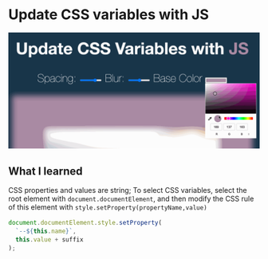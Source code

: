 # Update CSS variables with JS

![preivew](preview.gif)

## What I learned

CSS properties and values are string;
To select CSS variables, select the root element with `document.documentElement`, and then modify the CSS rule of this element with `style.setProperty(propertyName,value)`

```js
document.documentElement.style.setProperty(
  `--${this.name}`,
  this.value + suffix
);
```

